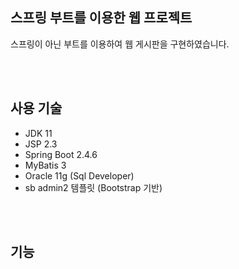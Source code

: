 ## 스프링 부트를 이용한 웹 프로젝트
스프링이 아닌 부트를 이용하여 웹 게시판을 구현하였습니다.

<br>
<br>

## 사용 기술

- JDK 11
- JSP 2.3
- Spring Boot 2.4.6
- MyBatis 3
- Oracle 11g (Sql Developer)
- sb admin2 템플릿 (Bootstrap 기반)

<br>
<br>

## 기능